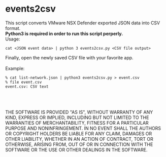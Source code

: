 # events2csv
This script converts VMware NSX Defender exported JSON data into CSV format.
<br>
<b>
  Python3 is required in order to run this script perperly.
  </b>
<br>
Usage:
```
cat <JSON event data> | python 3 events2csv.py <CSV file output>
```
Finally, open the newly saved CSV file with your favorite app.
<br>
<br>
Example:
<br>
```
% cat list-network.json | python3 events2csv.py > event.csv
% file event.csv 
event.csv: CSV text
```
<br>
<br>
<br>
THE SOFTWARE IS PROVIDED "AS IS", WITHOUT WARRANTY OF ANY KIND, EXPRESS OR IMPLIED, INCLUDING BUT NOT LIMITED TO THE WARRANTIES OF MERCHANTABILITY, FITNESS FOR A PARTICULAR PURPOSE AND NONINFRINGEMENT. IN NO EVENT SHALL THE AUTHORS OR COPYRIGHT HOLDERS BE LIABLE FOR ANY CLAIM, DAMAGES OR OTHER LIABILITY, WHETHER IN AN ACTION OF CONTRACT, TORT OR OTHERWISE, ARISING FROM, OUT OF OR IN CONNECTION WITH THE SOFTWARE OR THE USE OR OTHER DEALINGS IN THE SOFTWARE.
